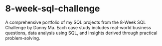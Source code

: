 # 8-week-sql-challenge
A comprehensive portfolio of my SQL projects from the 8-Week SQL Challenge by Danny Ma. Each case study includes real-world business questions, data analysis using SQL, and insights derived through practical problem-solving.
